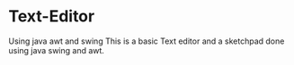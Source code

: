 # Text-Editor
Using java awt and swing
This is a basic Text editor and a sketchpad done using java swing and awt.
